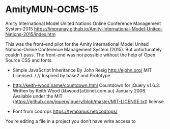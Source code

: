 # AmityMUN-OCMS-15
Amity International Model United Nations Online Conference Management System-2015 
https://impranay.github.io/Amity-International-Model-United-Nations-2015/index.htm

This was the front-end pilot for the Amity International Model United Nations-Online Conference Management System (2015).
But unfortunately couldn't pass. The front-end was not possible without the help of Open Source CSS and fonts.

- Simple JavaScript Inheritance
  By John Resig http://ejohn.org/
  MIT Licensed.
 /
// Inspired by base2 and Prototype

- http://keith-wood.name/countdown.html
   Countdown for jQuery v1.6.3.
   Written by Keith Wood (kbwood{at}iinet.com.au) January 2008.
   Available under the MIT (https://github.com/jquery/jquery/blob/master/MIT-LICENSE.txt) license. 
   
- Font from codrops https://tympanus.net/codrops/

You’re editing a file in a project you don’t have write access to

